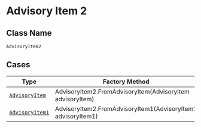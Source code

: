 
# Advisory Item 2

## Class Name

`AdvisoryItem2`

## Cases

| Type | Factory Method |
|  --- | --- |
| [`AdvisoryItem`](../../../doc/models/advisory-item.md) | AdvisoryItem2.FromAdvisoryItem(AdvisoryItem advisoryItem) |
| [`AdvisoryItem1`](../../../doc/models/advisory-item-1.md) | AdvisoryItem2.FromAdvisoryItem1(AdvisoryItem1 advisoryItem1) |

